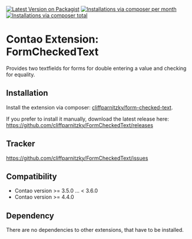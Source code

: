 [![Latest Version on Packagist](http://img.shields.io/packagist/v/cliffparnitzky/form-checked-text.svg?style=flat)](https://packagist.org/packages/cliffparnitzky/form-checked-text)
[![Installations via composer per month](http://img.shields.io/packagist/dm/cliffparnitzky/form-checked-text.svg?style=flat)](https://packagist.org/packages/cliffparnitzky/form-checked-text)
[![Installations via composer total](http://img.shields.io/packagist/dt/cliffparnitzky/form-checked-text.svg?style=flat)](https://packagist.org/packages/cliffparnitzky/form-checked-text)

Contao Extension: FormCheckedText
=================================

Provides two textfields for forms for double entering a value and checking for equality.


Installation
------------

Install the extension via composer: [cliffparnitzky/form-checked-text](https://packagist.org/packages/cliffparnitzky/form-checked-text).

If you prefer to install it manually, download the latest release here: https://github.com/cliffparnitzky/FormCheckedText/releases


Tracker
-------

https://github.com/cliffparnitzky/FormCheckedText/issues


Compatibility
-------------

- Contao version >= 3.5.0 ... < 3.6.0
- Contao version >= 4.4.0


Dependency
----------

There are no dependencies to other extensions, that have to be installed.